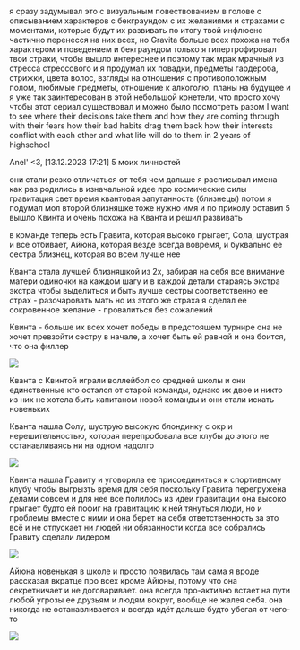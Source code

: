 я сразу задумывал это с визуальным повествованием в голове
с описыванием характеров с бекграундом с их желаниями и страхами
с моментами, которые будут их развивать
по итогу твой инфлюенс частично перенесся на них всех, но Gravita больше всех похожа на тебя характером и поведением
и бекграундом
только я гипертрофировал твои страхи, чтобы вышло интереснее и поэтому так мрак мрачный из стресса стрессового
и я продумал их повадки, предметы гардероба, стрижки, цвета волос, взгляды на отношения с противоположным полом, любимые предметы, отношение к алкоголю, планы на будущее
и я уже так заинтересован в этой небольшой конетели, что просто хочу чтобы этот сериал существовал и можно было посмотреть разом
I want to see where their decisions take them and how they are coming through with their fears
how their bad habits drag them back
how their interests conflict with each other and what life will do to them in 2 years of highschool

Anel' <3, [13.12.2023 17:21]
5 моих личностей

они стали резко отличаться от тебя чем дальше я расписывал
имена как раз родились в изначальной идее про космические силы
гравитация свет время квантовая запутанность (близнецы)
потом я подумал мол второй близняшке тоже нужно имя и по приколу оставил 5
вышло Квинта и очень похожа на Кванта
и решил развивать

в команде теперь есть Гравита, которая высоко прыгает, Сола, шустрая и все отбивает, Айюна, которая везде всегда вовремя, и буквально ее сестра близнец, которая во всем лучше нее

Кванта стала лучшей близняшкой из 2х, забирая на себя все внимание матери одиночки
на каждом шагу и в каждой детали стараясь экстра экстра чтобы выделиться и быть лучше сестры
соответственно ее страх - разочаровать мать
но из этого же страха я сделал ее сокровенное желание - провалиться без сожалений

Квинта - больше их всех хочет победы в предстоящем турнире
она не хочет превзойти сестру в начале, а хочет быть ей равной
и она боится, что она филлер

![](https://lh7-us.googleusercontent.com/wsCd9-5SYL30N9jgqEnyf2w8FxvmW1UDQfPVYbk063H2tA7zNwcBpnOTNcH1D1yTtqofzZDoUTnCGWkM-0nnQO3t88T6cS8dEpv7nxN3TUZ4U2ToKvDNXOIN_VKUkZjYw4taVX0D8c8g-HKg54qTiu8)

Кванта с Квинтой играли воллейбол со средней школы и они единственные кто остался от старой команды, однако их двое и никто из них не хотела быть капитаном новой команды и они стали искать новеньких

Кванта нашла Солу, шуструю высокую блондинку с окр и нерешительностью, которая перепробовала все клубы до этого не останавливаясь ни на одном надолго

![](https://lh7-us.googleusercontent.com/Oyby6IcOzNoK5gxTDxSg4sfEZpVnIacvKYRVmQCRi6f00y_3FXV9fKXQzDrVgZqHRJ3NAcd7tOe9caAH8tlLtt2qG0ccK81tHAOlT-XXM_-zsel1mIhL5PAy6Yhlq0kbZRzIBROrRe-wBXIpcmK4gBE)

Квинта нашла Гравиту и уговорила ее присоединиться к спортивному клубу чтобы выгрызть время для себя поскольку Гравита перегружена делами совсем
и для нее все полилось из идеи гравитации
она высоко прыгает будто ей пофиг на гравитацию
к ней тянуться люди, но и проблемы вместе с ними
и она берет на себя ответственность за это всё и не отпускает ни людей ни обязанности
когда все собрались Гравиту сделали лидером

![](https://lh7-us.googleusercontent.com/Xoq5ejB2WbboTf4XOqfOLBLIMGgoNKRLjwlAS8lRYuoU3fUssWcrMNsunzfkH-n2sYJQLQ_YpqEd4GSdYvNNRtob-fTgfpfiujHaum-Gyo1nvfrXJGpofTiTKhqedUawAqkFZnMPdsoCZpe9MeRrZRg)

Айюна новенькая в школе и просто появилась там сама
я вроде рассказал вкратце про всех кроме Айюны, потому что она секретничает и не договаривает.
она всегда про-активно встает на пути любой угрозы ее друзьям и людям вокруг, вообще не жалея себя.
она никогда не останавливается и всегда идёт дальше будто убегая от чего-то

![](https://lh7-us.googleusercontent.com/oPfMc4XE4CVoJvEa3i8wEj16IIJIX0Q5tz2Ld_848YfF1-lEA7WTwndqOSUMkdb8PWuCLSMtIk2uFyXxCgm0Fem7jdRcSUl_pJEs9JhHmvBBcK862SeLoZ7mvkjWfDL-vEweiCQyzfE1LAJuPHdVD9E)
